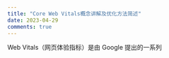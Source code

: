```yaml
---
title: "Core Web Vitals概念讲解及优化方法简述"
date: 2023-04-29
comments: true
---
```


Web Vitals（网页体验指标）是由 Google 提出的一系列